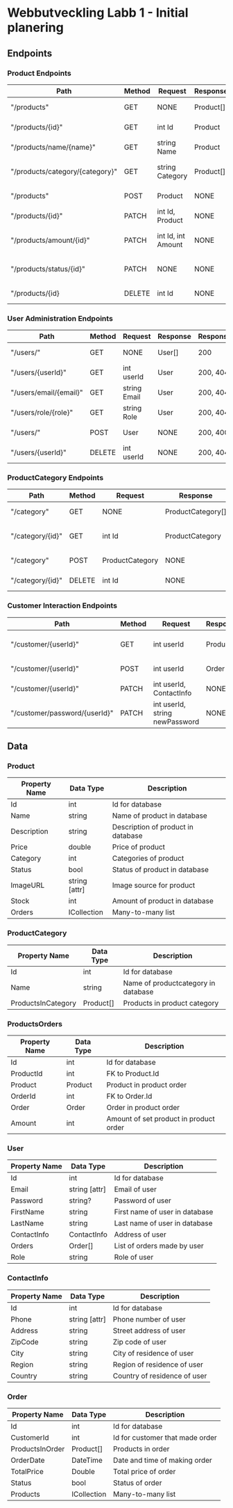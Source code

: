 # Webbutveckling Labb 1 - Initial planering

## Endpoints

### Product Endpoints

| Path                            | Method | Request            | Response  | ResponseCodes | Description                  | TODO |
| ------------------------------- | ------ | ------------------ | --------- | ------------- | ---------------------------- | ---- |
| "/products"                     | GET    | NONE               | Product[] | 200, 404      | Get all products             |      |
| "/products/{id}"                | GET    | int Id             | Product   | 200, 404      | Get product by id            |      |
| "/products/name/{name}"         | GET    | string Name        | Product   | 200, 404      | Get product by name          |      |
| "/products/category/{category}" | GET    | string Category    | Product[] | 200, 404      | Get all products in category |      |
| "/products"                     | POST   | Product            | NONE      | 200, 400      | Add new product              |      |
| "/products/{id}"                | PATCH  | int Id, Product    | NONE      | 200, 400      | Update product               |      |
| "/products/amount/{id}"          | PATCH  | int Id, int Amount | NONE      |               | Add amount to inventory      | FIX  |
| "/products/status/{id}"          | PATCH  | NONE               | NONE      |               | Toggle status on product     | FIX  |
| "/products/{id}                 | DELETE | int Id             | NONE      | 200, 404      | Delete product               |      |

### User Administration Endpoints

| Path                   | Method | Request      | Response | ResponseCodes | Description       |
| ---------------------- | ------ | ------------ | -------- | ------------- | ----------------- |
| "/users/"              | GET    | NONE         | User[]   | 200           | Get all users     |
| "/users/{userId}"      | GET    | int userId   | User     | 200, 404      | Get user by id    |
| "/users/email/{email}" | GET    | string Email | User     | 200, 404      | Get user by email |
| "/users/role/{role}"   | GET    | string Role  | User     | 200, 404      | Get user by role  |
| "/users/"              | POST   | User         | NONE     | 200, 400      | Add new user      |
| "/users/{userId}"      | DELETE | int userId   | NONE     | 200, 404      | Delete user       |

### ProductCategory Endpoints

| Path             | Method | Request         | Response          | ResponseCodes | Description        |
| ---------------- | ------ | --------------- | ----------------- | ------------- | ------------------ |
| "/category"      | GET    | NONE            | ProductCategory[] | 200           | Get all categories |
| "/category/{id}"      | GET    | int Id            | ProductCategory | 200           | Get category by id |
| "/category"      | POST   | ProductCategory | NONE              | 200, 400      | Add new category   |
| "/category/{id}" | DELETE | int Id          | NONE              | 200, 404      | Delete category    |

### Customer Interaction Endpoints

| Path                          | Method | Request                        | Response  | ResponseCodes | Description                  |
| ----------------------------- | ------ | ------------------------------ | --------- | ------------- | ---------------------------- |
| "/customer/{userId}"          | GET    | int userId                     | Product[] | 200, 400      | Get all items from user cart |
| "/customer/{userId}"          | POST   | int userId                     | Order     | 200, 400      | Create a user order          |
| "/customer/{userId}"          | PATCH  | int userId, ContactInfo        | NONE      | 200, 404      | Update user info             |
| "/customer/password/{userId}" | PATCH  | int userId, string newPassword | NONE      | 200, 404      | Update user password         |

## Data

### Product

| Property Name | Data Type                  | Description                        |
| ------------- | -------------------------- | ---------------------------------- |
| Id            | int                        | Id for database                    |
| Name          | string                     | Name of product in database        |
| Description   | string                     | Description of product in database |
| Price         | double                     | Price of product                   |
| Category      | int                        | Categories of product              |
| Status        | bool                       | Status of product in database      |
| ImageURL      | string [attr]              | Image source for product           |
| Stock         | int                        | Amount of product in database      |
| Orders        | ICollection<ProductOrders> | Many-to-many list                  |

### ProductCategory

| Property Name      | Data Type | Description                         |
| ------------------ | --------- | ----------------------------------- |
| Id                 | int       | Id for database                     |
| Name               | string    | Name of productcategory in database |
| ProductsInCategory | Product[] | Products in product category        |

### ProductsOrders

| Property Name | Data Type | Description                            |
| ------------- | --------- | -------------------------------------- |
| Id            | int       | Id for database                        |
| ProductId     | int       | FK to Product.Id                       |
| Product       | Product   | Product in product order               |
| OrderId       | int       | FK to Order.Id                         |
| Order         | Order     | Order in product order                 |
| Amount        | int       | Amount of set product in product order |

### User

| Property Name | Data Type     | Description                    |
| ------------- | ------------- | ------------------------------ |
| Id            | int           | Id for database                |
| Email         | string [attr] | Email of user                  |
| Password      | string?       | Password of user               |
| FirstName     | string        | First name of user in database |
| LastName      | string        | Last name of user in database  |
| ContactInfo   | ContactInfo   | Address of user                |
| Orders        | Order[]       | List of orders made by user    |
| Role          | string        | Role of user                   |

### ContactInfo

| Property Name | Data Type     | Description                  |
| ------------- | ------------- | ---------------------------- |
| Id            | int           | Id for database              |
| Phone         | string [attr] | Phone number of user         |
| Address       | string        | Street address of user       |
| ZipCode       | string        | Zip code of user             |
| City          | string        | City of residence of user    |
| Region        | string        | Region of residence of user  |
| Country       | string        | Country of residence of user |

### Order

| Property Name   | Data Type                  | Description                     |
| --------------- | -------------------------- | ------------------------------- |
| Id              | int                        | Id for database                 |
| CustomerId      | int                        | Id for customer that made order |
| ProductsInOrder | Product[]                  | Products in order               |
| OrderDate       | DateTime                   | Date and time of making order   |
| TotalPrice      | Double                     | Total price of order            |
| Status          | bool                       | Status of order                 |
| Products        | ICollection<ProductOrders> | Many-to-many list               |
